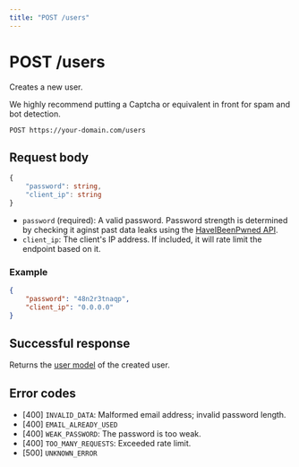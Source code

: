 ```yaml
---
title: "POST /users"
---
```


# POST /users

Creates a new user.

We highly recommend putting a Captcha or equivalent in front for spam and bot detection.

```
POST https://your-domain.com/users
```

## Request body

```ts
{
    "password": string,
    "client_ip": string
}
```

- `password` (required): A valid password. Password strength is determined by checking it aginst past data leaks using the [HaveIBeenPwned API](https://haveibeenpwned.com/API/v3#PwnedPasswords).
- `client_ip`: The client's IP address. If included, it will rate limit the endpoint based on it.

### Example

```json
{
    "password": "48n2r3tnaqp",
    "client_ip": "0.0.0.0"
}
```

## Successful response

Returns the [user model](/api-reference/rest/models/user) of the created user.

## Error codes

- [400] `INVALID_DATA`: Malformed email address; invalid password length.
- [400] `EMAIL_ALREADY_USED`
- [400] `WEAK_PASSWORD`: The password is too weak.
- [400] `TOO_MANY_REQUESTS`: Exceeded rate limit.
- [500] `UNKNOWN_ERROR`
